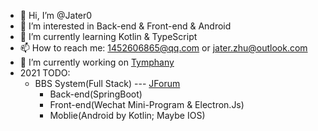 - 👋 Hi, I’m @Jater0
- 👀 I’m interested in Back-end & Front-end & Android
- 🌱 I’m currently learning Kotlin & TypeScript
- 📫 How to reach me: 1452606865@qq.com or jater.zhu@outlook.com
- 🔭 I’m currently working on [Tymphany](https://www.tymphany.com/)
- 2021 TODO: 
  - BBS System(Full Stack) --- [JForum](https://github.com/Jater0/jforum.git)
    - Back-end(SpringBoot)
    - Front-end(Wechat Mini-Program & Electron.Js)
    - Moblie(Android by Kotlin; Maybe IOS)
